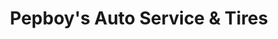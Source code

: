 ---
title: "Pepboy's Auto Service & Tires"
url: /auburn/pepboys-auto-service-und-tires/
shop: Autowerkstatt
---